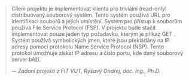 >Cílem projektu je implementovat klienta pro triviální (read-only) distribuovaný souborový systém.
Tento systém používá URL pro identifikaci souborů a jejich umístění. Systém pro přístup k
souborům používá File Service Protocol (FSP). V projektu bude stačit implementovat pouze jeden
typ požadavku, kterým je příkaz GET . Systém používá symbolických jmen, které jsou překládány
na IP adresy pomocí protokolu Name Service Protocol (NSP). Tento protokol umožňuje získat IP
adresu a číslo portu, kde daný souborový server běží.
>
> -- <cite>Zadani projekti z FIT VUT, Ryšavý Ondřej, doc. Ing., Ph.D.</cite>
